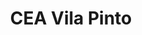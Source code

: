 ---
layout: project
category: project
images: ["vilapinto.jpg"]
images-half: [vilaiphone.png"]
work: "UX & UI design - Visual Identity - Responsive Design - Development"
title: "CEA Vila Pinto"
desc: "Institutional website for Centro de Educação Ambiental. Contains information about the organization, projects, initiatives, testimonials, videos, donations and contacts."
website: "http://ceavilapinto.org.br"
cover: "cealogo.png"
class: "first"
link: "vilapinto.html"
name: "vilapinto"
---